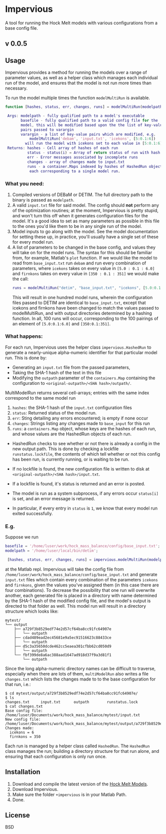 Impervious
==========

A tool for running the Hock Melt models with various configurations
from a base config file.

v 0.0.5
-------

Usage
------
Impervious provides a method for running the models over a range of
parameter values, as well as a helper class which manages each
individual run of the model, and ensures that the model is not
run more times than necessary.

To run the model multiple times the function ```modelMultiRun``` is available.

```matlab
function [hashes, status, err, changes, runs] = modelMultiRun(modelpath, basefile, varargin)

 Args: modelpath - fully qualified path to a model's executable
       basefile - fully qualified path to a valid config file for the
       model, this will be modified based upon the the list of key-value
       pairs passed to varargin
       varargin - a list of key-value pairs which are modified, e.g.
           modelMultiRun('debam', 'input.txt', 'icekons', [5:0.1:6])
         will run the model with icekons set to each value in [5:0.1:6]
 Returns: hashes - Cell array of hashes of each run
          status - status(i) = Array of return status of run with hash hashes{i}
          err - Error messages associated by incomplete runs
          changes - array of changes made to input.txt
          runs - a container.Maps indexed by hashes of HashedRun objects,
           each corresponding to a single model run.
```

### What you need:
  1. Compiled versions of DEBaM or DETIM.  The full directory path to the
     binary is passed as ```modelpath```.
  2. A valid ```input.txt``` file for said model. The config
     should __not__ perform any of the optimization routines;
     at the moment, Impervious is pretty stupid, and won't turn this off when it
     generates configuration files for the model. It's a good idea to set as many
     parameters as possible in this file to the ones you'd like them to be
     in any single run of the model.
  3. Model inputs to go along with the model. See the model documentation for
     setting these up, in practice, you'll usually  have a single set of these
     for every model run.
  4. A list of parameters to be changed in the base config, and values they
     will take on for the model runs. The syntax for this should be familiar
     from, for example, Matlab's ```plot``` function.  If we would like the model
     to read from ```base_input.txt``` run ```debam``` and run every combination
     of parameters, where ```icekons``` takes on every value in ```[5.0 : 0.1 : 6.0]```
     and ```firnkons``` takes on every value in ```[350 : 0.1 : 351]```
     we would make the call:
     ```matlab
     runs = modelMultiRun("detim", "base_input.txt", "icekons", [5.0:0.1:6.0], "firnkons", [350:0.1:351]);
     ```
     This will result in one hundred model runs, wherein the configuration files passed to
     DETIM are identical to ```base_input.txt```, except that icekons and firnkons
     have been changed to match the values passed to modelMultiRun, and with
     output directories determined by a hashing function. In all, 100
     runs will occur, corresponding to the 100 pairings of an element of ```[5.0:0.1:6.0]```
     and ```[350:0.1:351]```.

### What happens:
For each run, Impervious uses the helper class ```impervious.HashedRun``` to
generate a nearly-unique alpha-numeric identifier for that particular model run.
This is done by:
- Generating an ```input.txt``` file from the passed parameters,
- Taking the SHA-1 hash of the text in this file
- Modifying the ```outpath``` parameter of the ```containers.Map``` containing
  the configuration to ```<original-outpath>/<SHA hash>/outpath/```.

MultiModelRun returns several cell-arrays; entries with the same index correspond to the same model run
  1. ```hashes```: the SHA-1 hash of the ```input.txt``` configuration files
  2. ```status```: Returned status of the model run.
  3. ```err```: Sting detailing any errors encountered; is empty if none occur
  4. ```changes```: Strings listing any changes made to ```base_input``` for this run
  5. ```runs```: a ```containers.Map``` object, whose keys are the hashes of each run, and whose
    values are the HashedRun objects of each run.

- HashedRun checks to see whether or not there is already a config in the new output path.
  This is done by checking a lockfile ```runstatus.lockfile```, the contents of which
  tell whether or not this config has been run, is currently running, or is waiting to
  be run.
- If no lockfile is found, the new configuration file is written
  to disk at ```<original-outpath>/<SHA hash>/input.txt```.

- If a lockfile is found, it's status is returned and an error is posted.
- The model is run as a system subprocess, if any errors occur ```status[i]``` is
 set, and an error message is returned.
- In particular, if every entry in ```status``` is ```1```, we know that
 every model run exited successfully.

### E.g.
Suppose we run 
```matlab
basefile = '/home/luser/work/hock_mass_balance/config/base_input.txt';
modelpath = '/home/luser/local/bin/detim';

 [hashes, status, err, changes, runs] = impervious.modelMultiRun(modelpath, basefile, 'icekons', [5, 6.0], 'firnkons', [350, 351]);
```
at the Matlab repl. Impervious will take the config file
from ```/home/luser/work/hock_mass_balance/config/base_input.txt```
and generate ```input.txt``` files which contain every combination of the parameters
```icekons``` and ```firnkons```, given the values you've assigned them
(in this case there are four combinations).  To decrease the possibility
that one run will overwrite another, each generated file is placed in a directory
with name determined by the SHA-1 hash of the modified config file,
and the model's output is directed to that folder as well.
This model run will result in a directory structure which looks like:

```
mytest/
└── output
    ├── a729f3b8529edf74e2d57cf64ba8cc91fc64907e
    │   └── outpath
    ├── cdad489ead2ec45681e9a5ec91516623c88433ce
    │   └── outpath
    ├── d5c3a35650dcde462cc5eaea301cfbb62cd050d9
    │   └── outpath
    └── fbf399de8a6ac388aad1647ad918d37f9a3d81f1
        └── outpath
```
Since the long alpha-numeric directory names can be difficult to traverse, especially
when there are lots of them, ```multiModelRun``` also writes a file ```changes.txt```
which lists the changes made to to the base configuration for that run, i.e.:
```
$ cd mytest/output/a729f3b8529edf74e2d57cf64ba8cc91fc64907e/
$ ls
changes.txt     input.txt      outpath        runstatus.lock
$ cat changes.txt
Base config file: /home/luser/Documents/work/hock_mass_balance/mytest/input.txt
New config file: /home/luser/Documents/work/hock_mass_balance/mytest/output/a729f3b8529edf74e2d57cf64ba8cc91fc64907e/index.txt
Changes made:
  icekons = 6
  firnkons = 350
```

Each run is managed by a helper class called ```HashedRun```. The ```HashedRun``` class
manages the run; building a directory structure for that run alone, and ensuring that
each configuration is only run once.


Installation
------------
1. Download and compile the latest version of the 
[Hock Melt Models](https://github.com/regine/meltmodel).
2. Download Impervious.
3. Make sure the folder ```+impervious``` is in your Matlab Path.
4. Done.

License
-------
BSD
